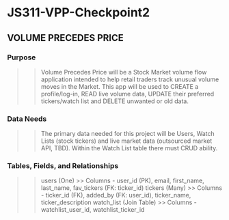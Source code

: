 # JS311-VPP-Checkpoint2

## VOLUME PRECEDES PRICE

### Purpose
>> Volume Precedes Price will be a Stock Market volume flow application intended to help retail traders track unusual volume moves in the Market. This app will be used to CREATE a profile/log-in, READ live volume data, UPDATE their preferred tickers/watch list and DELETE unwanted or old data.

### Data Needs
>> The primary data needed for this project will be Users, Watch Lists (stock tickers) and live market data (outsourced market API, TBD). Within the Watch List table there must CRUD ability.

### Tables, Fields, and Relationships
>> users (One)
    >> Columns - user_id (PK), email, first_name, last_name, fav_tickers (FK: ticker_id)
>> tickers (Many)
    >> Columns - ticker_id (FK), added_by (FK: user_id), ticker_name, ticker_description
>> watch_list (Join Table)
    >> Columns - watchlist_user_id, watchlist_ticker_id